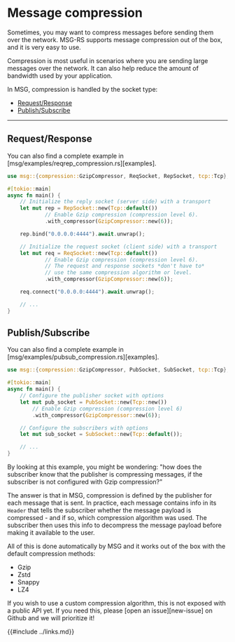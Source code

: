 # Message compression

Sometimes, you may want to compress messages before sending them over the network.
MSG-RS supports message compression out of the box, and it is very easy to use.

Compression is most useful in scenarios where you are sending large messages over the network.
It can also help reduce the amount of bandwidth used by your application.

In MSG, compression is handled by the socket type:

- [Request/Response](#requestresponse)
- [Publish/Subscribe](#publishsubscribe)

---

## Request/Response

You can also find a complete example in [msg/examples/reqrep_compression.rs][examples].

```rust
use msg::{compression::GzipCompressor, ReqSocket, RepSocket, tcp::Tcp};

#[tokio::main]
async fn main() {
    // Initialize the reply socket (server side) with a transport
    let mut rep = RepSocket::new(Tcp::default())
            // Enable Gzip compression (compression level 6).
            .with_compressor(GzipCompressor::new(6));

    rep.bind("0.0.0.0:4444").await.unwrap();

    // Initialize the request socket (client side) with a transport
    let mut req = ReqSocket::new(Tcp::default())
            // Enable Gzip compression (compression level 6).
            // The request and response sockets *don't have to*
            // use the same compression algorithm or level.
            .with_compressor(GzipCompressor::new(6));

    req.connect("0.0.0.0:4444").await.unwrap();

    // ...
}
```

## Publish/Subscribe

You can also find a complete example in [msg/examples/pubsub_compression.rs][examples].

```rust
use msg::{compression::GzipCompressor, PubSocket, SubSocket, tcp::Tcp};

#[tokio::main]
async fn main() {
    // Configure the publisher socket with options
    let mut pub_socket = PubSocket::new(Tcp::new())
        // Enable Gzip compression (compression level 6)
        .with_compressor(GzipCompressor::new(6));

    // Configure the subscribers with options
    let mut sub_socket = SubSocket::new(Tcp::default());

    // ...
}
```

By looking at this example, you might be wondering: "how does the subscriber know that the
publisher is compressing messages, if the subscriber is not configured with Gzip compression?"

The answer is that in MSG, compression is defined by the publisher for each message that is sent.
In practice, each message contains info in its `Header` that tells the subscriber whether the message
payload is compressed - and if so, which compression algorithm was used. The subscriber then uses this
info to decompress the message payload before making it available to the user.

All of this is done automatically by MSG and it works out of the box
with the default compression methods:

- Gzip
- Zstd
- Snappy
- LZ4

If you wish to use a custom compression algorithm, this is not exposed with a public API yet.
If you need this, please [open an issue][new-issue] on Github and we will prioritize it!

{{#include ../links.md}}
